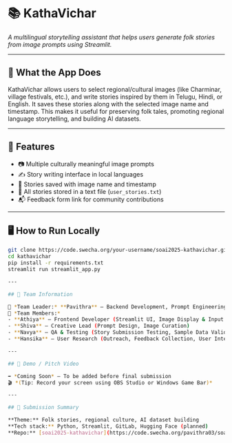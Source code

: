 # 📚 KathaVichar

_A multilingual storytelling assistant that helps users generate folk stories from image prompts using Streamlit._

---

## 🧩 What the App Does

KathaVichar allows users to select regional/cultural images (like Charminar, village festivals, etc.), and write stories inspired by them in Telugu, Hindi, or English. It saves these stories along with the selected image name and timestamp. This makes it useful for preserving folk tales, promoting regional language storytelling, and building AI datasets.

---

## 🚀 Features

- 📷 Multiple culturally meaningful image prompts  
- ✍️ Story writing interface in local languages  
- 💾 Stories saved with image name and timestamp  
- 📄 All stories stored in a text file (`user_stories.txt`)  
- 📬 Feedback form link for community contributions  

---

## 🖥️ How to Run Locally

```bash
git clone https://code.swecha.org/your-username/soai2025-kathavichar.git
cd kathavichar
pip install -r requirements.txt
streamlit run streamlit_app.py

---

## 🤝 Team Information

👤 *Team Leader:* **Pavithra** — Backend Development, Prompt Engineering, Hugging Face API Integration  
👥 *Team Members:*  
- **Athiya** — Frontend Developer (Streamlit UI, Image Display & Input Handling)  
- **Shiva** — Creative Lead (Prompt Design, Image Curation)  
- **Navya** — QA & Testing (Story Submission Testing, Sample Data Validation)  
- **Hansika** — User Research (Outreach, Feedback Collection, User Interviews)

---

## 🎥 Demo / Pitch Video

➡️ *Coming Soon* — To be added before final submission  
🎬 *(Tip: Record your screen using OBS Studio or Windows Game Bar)*

---

## 🏁 Submission Summary

**Theme:** Folk stories, regional culture, AI dataset building  
**Tech stack:** Python, Streamlit, GitLab, Hugging Face (planned)  
**Repo:** [soai2025-kathavichar](https://code.swecha.org/pavithra03/soai2025-kathavichar)
